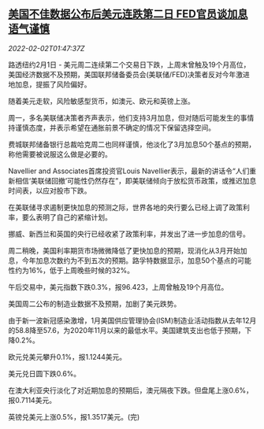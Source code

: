 <!--1643767263000-->
[美国不佳数据公布后美元连跌第二日 FED官员谈加息语气谨慎](https://cn.reuters.com/article/forex-close-0201-tues-idCNKBS2K702T)
------

<div><i>2022-02-02T01:47:37Z</i></div><p>路透纽约2月1日 - 美元周二连续第二个交易日下跌，上周末曾触及19个月高位，美国经济数据不及预期，美国联邦储备委员会(美联储/FED)决策者反对今年激进地加息，提振了风险偏好。</p><p>随着美元走软，风险敏感型货币，如澳元、欧元和英镑上涨。</p><p>周一，多名美联储决策者齐声表示，他们支持3月加息，但对随后可能发生的事情持谨慎态度，并表示希望在通胀前景不确定的情况下保留选择空间。</p><p>费城联邦储备银行总裁哈克周二也同样谨慎，他淡化了3月加息50个基点的预期，称他需要被说服这么做是必要的。</p><p>Navellier and Associates首席投资官Louis Navellier表示，最新的讲话令“人们重新相信‘美联储回撤’可能性仍然存在”，即美联储倾向于放松货币政策，或推迟加息时间表，以应对股市下跌。</p><p>在美联储寻求遏制更快加息的预测之际，世界各地的央行要么已经上调了政策利率，要么表明了自己的紧缩计划。</p><p>挪威、新西兰和英国的央行已经收紧了政策利率，并发出了进一步加息的信号。</p><p>周二稍晚，美国利率期货市场微微降低了更快加息的预期，现消化从3月开始加息，今年加息次数约为不到五次的预期。路孚特数据显示，加息50个基点的可能性约为16%，低于上周晚些时候的32%。</p><p>午后交易中，美元指数下跌0.3%，报96.423，上周曾触及19个月高位。</p><p>美国周二公布的制造业数据不及预期，加剧了美元跌势。</p><p>由于新一波新冠感染激增，1月美国供应管理协会(ISM)制造业活动指数从去年12月的58.8降至57.6，为2020年11月以来的最低水平。美国建筑支出也低于预期，下降0.2%。</p><p>欧元兑美元攀升0.1%，报1.1244美元。</p><p>美元兑日圆下跌0.6%。</p><p>在澳大利亚央行淡化了对近期加息的预期后，澳元隔夜下跌。但盘尾上涨0.6%，报0.7114美元。</p><p>英镑兑美元上涨0.5%，报1.3517美元。(完) </p>
